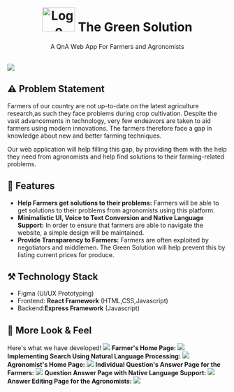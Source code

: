 <h1 align="center"  style="vertical-align: middle;" >
  <img src="https://i.ibb.co.com/D5Wr9MQ/The-Green-Solution.png" alt="Logo" height="55" width="75">
The Green Solution
</h1>

<p align="center">A QnA Web App For Farmers and Agronomists </p>

<br>


<img src="https://i.ibb.co.com/ZgJqK2m/Screenshot-2024-10-14-020113.png">

## ⚠️ Problem Statement
Farmers of our country are not up-to-date on the latest agriculture research,as such they face problems during crop cultivation. Despite the vast advancements in technology, very few endeavors are taken to aid farmers using modern innovations. The farmers therefore face a gap in knowledge about new and better farming techniques.

Our web application will help filling this gap, by providing them with the help they need from agronomists and help find solutions to their farming-related problems.

## 📱 Features
- **Help Farmers get solutions to their problems:** Farmers will be able to get solutions to their problems  from agronomists using this platform.
- **Minimalistic UI, Voice to Text Conversion and Native Language Support:** In order to ensure that farmers are able to navigate the website, a simple design will be maintained.
- **Provide Transparency to Farmers:** Farmers are often exploited by negotiators and middlemen. The Green Solution will help prevent this by listing current prices for produce.

## ⚒️ Technology Stack

- Figma (UI/UX Prototyping)
- Frontend: **React Framework** (HTML,CSS,Javascript)
- Backend:**Express Framework** (Javascript)


## 👀 More Look & Feel

Here's what we have developed!
<img src="https://i.ibb.co.com/WDwXcWG/Screenshot-2024-10-14-024713.png">
**Farmer's Home Page:**
<img src="https://i.ibb.co.com/r7v61hZ/Screenshot-2024-10-14-025719.png">
**Implementing Search Using Natural Language Processing:**
<img src="https://i.ibb.co.com/mtr26jF/Screenshot-2024-10-14-030049.png">
**Agronomist's Home Page:**
<img src="https://i.ibb.co.com/bX5ftwp/Screenshot-2024-10-14-025527.png">
**Individual Question's Answer Page for the Farmers:**
<img src="https://i.ibb.co.com/XZyyKdh/Screenshot-2024-10-14-025744.png">
**Question Answer Page with Native Language Support:**
<img src="https://i.ibb.co.com/jWcVY0p/Screenshot-2024-10-14-025814.png">
**Answer Editing Page for the Agronomists:**
<img src="https://i.ibb.co.com/By2t5yX/Screenshot-2024-10-14-031608.png">
